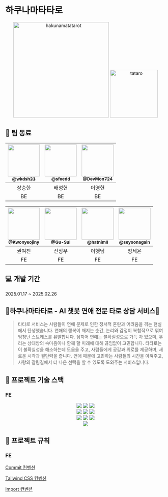 # 하쿠나마타타로

<div align=center>
  <img src="https://github.com/user-attachments/assets/2998cb61-3646-4836-a0dd-736be1520e1b" width="300px" alt="hakunamatatarot">
  <img src="https://github.com/user-attachments/assets/7efb36c3-b006-4ffb-85cd-66ad84489bfd" width="150px" alt="tataro">
</div>

## 👥 팀 동료

<div align="center">
  
| <a href="https://github.com/wkdsh21"><img src="https://avatars.githubusercontent.com/u/100358810?v=4" width="100px"/><br/><sub><b>@wkdsh21</b></sub></a><br/> | <a href="https://github.com/sfeedd"><img src="https://avatars.githubusercontent.com/u/140028685?v=4" width="100px"/><br/><sub><b>@sfeedd</b></sub></a><br/> | <a href="https://github.com/DevMon724"><img src="https://avatars.githubusercontent.com/u/182469263?v=4" width="100px"/><br/><sub><b>@DevMon724</b></sub></a><br/> |
| :---: | :---: | :---: |
| 장승한 | 배정현 | 이영현 |
| BE | BE | BE |

</div>

<div align="center">
  
| <a href="https://github.com/Kwonyeojiny"><img src="https://avatars.githubusercontent.com/u/78148876?v=4" width="100px"/><br/><sub><b>@Kwonyeojiny</b></sub></a><br/> | <a href="https://github.com/Gu-Sul"><img src="https://avatars.githubusercontent.com/u/180522073?v=4" width="100px"/><br/><sub><b>@Gu-Sul</b></sub></a><br/> | <a href="https://github.com/hatnimll"><img src="https://avatars.githubusercontent.com/u/179871089?v=4" width="100px"/><br/><sub><b>@hatnimll</b></sub></a><br/> | <a href="https://github.com/seyoonagain"><img src="https://avatars.githubusercontent.com/u/167067892?v=4" width="100px"/><br/><sub><b>@seyoonagain</b></sub></a><br/> |
| :---: | :---: | :---: | :---: |
| 권여진 | 신상우 | 이햇님 | 정세윤 |
| FE | FE | FE | FE |

</div>

## 💻 개발 기간

2025.01.17 ~ 2025.02.26

## 💖하쿠나마타타로 - AI 챗봇 연애 전문 타로 상담 서비스💖

> 타타로 서비스는 사람들이 연애 문제로 인한 정서적 혼란과 어려움을 겪는 현실에서 탄생했습니다.
> 연애의 행복이 깨지는 순간, 논리와 감정이 복합적으로 엮여 엄청난 스트레스를 유발합니다.
> 심지어 연애는 불확실성으로 가득 차 있으며, 우리는 상대방의 속마음이나 함께 할 미래에 대해 끊임없이 고민합니다.
> 타타로는 이 불확실성을 해소하는데 도움을 주고, 사람들에게 공감과 위로를 제공하며, 새로운 시각과 결단력을 줍니다.
> 연애 때문에 고민하는 사람들의 시간을 아껴주고, 사랑의 갈림길에서 더 나은 선택을 할 수 있도록 도와주는 서비스입니다.

## 🧰 프로젝트 기술 스택

### FE

<div align=center>
  <img src="https://img.shields.io/badge/Next.js-000000?style=for-the-badge&logo=next.js&logoColor=white"> 
  <img src="https://img.shields.io/badge/TypeScript-3178C6?style=for-the-badge&logo=typescript&logoColor=white"> 
  <img src="https://img.shields.io/badge/Turbopack-F7DF1E?style=for-the-badge&logo=webpack&logoColor=black"> 
  <br>

  <img src="https://img.shields.io/badge/Zustand-671ddf?&style=for-the-badge&logo=React-query&logoColor=white"> 
  <img src="https://img.shields.io/badge/ReactQuery-FF4154?style=for-the-badge&logo=reactquery&logoColor=white">
  <img src="https://img.shields.io/badge/TailwindCSS-06B6D4?style=for-the-badge&logo=tailwindcss&logoColor=white">
  
  <br>

  <img src="https://img.shields.io/badge/Prettier-F7B93E?style=for-the-badge&logo=prettier&logoColor=white">
  <img src="https://img.shields.io/badge/ESLint-4B32C3?style=for-the-badge&logo=eslint&logoColor=white">
  <img src="https://img.shields.io/badge/pnpm-222222?style=for-the-badge&logo=pnpm&logoColor=F69220">
  <br>
  
  <img src="https://img.shields.io/badge/Figma-F24E1E?style=for-the-badge&logo=figma&logoColor=white">
  <br>
  
</div>

## 📑 프로젝트 규칙

### FE

[Commit 컨벤션](https://github.com/tataro-project/Tataro-FE/wiki/Commit-%EC%BB%A8%EB%B2%A4%EC%85%98)

[Tailwind CSS 컨벤션](https://github.com/tataro-project/Tataro-FE/wiki/Tailwind-CSS-%EC%BB%A8%EB%B2%A4%EC%85%98)

[Import 컨벤션](https://github.com/tataro-project/Tataro-FE/wiki/import-%EC%BB%A8%EB%B2%A4%EC%85%98)
